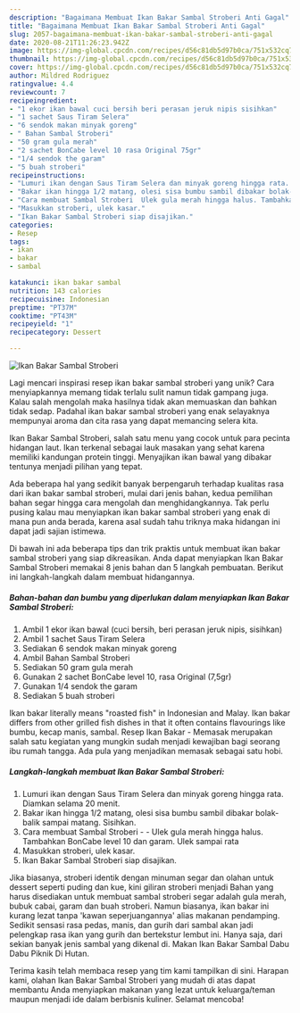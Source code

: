 ```yaml
---
description: "Bagaimana Membuat Ikan Bakar Sambal Stroberi Anti Gagal"
title: "Bagaimana Membuat Ikan Bakar Sambal Stroberi Anti Gagal"
slug: 2057-bagaimana-membuat-ikan-bakar-sambal-stroberi-anti-gagal
date: 2020-08-21T11:26:23.942Z
image: https://img-global.cpcdn.com/recipes/d56c81db5d97b0ca/751x532cq70/ikan-bakar-sambal-stroberi-foto-resep-utama.jpg
thumbnail: https://img-global.cpcdn.com/recipes/d56c81db5d97b0ca/751x532cq70/ikan-bakar-sambal-stroberi-foto-resep-utama.jpg
cover: https://img-global.cpcdn.com/recipes/d56c81db5d97b0ca/751x532cq70/ikan-bakar-sambal-stroberi-foto-resep-utama.jpg
author: Mildred Rodriguez
ratingvalue: 4.4
reviewcount: 7
recipeingredient:
- "1 ekor ikan bawal cuci bersih beri perasan jeruk nipis sisihkan"
- "1 sachet Saus Tiram Selera"
- "6 sendok makan minyak goreng"
- " Bahan Sambal Stroberi"
- "50 gram gula merah"
- "2 sachet BonCabe level 10 rasa Original 75gr"
- "1/4 sendok the garam"
- "5 buah stroberi"
recipeinstructions:
- "Lumuri ikan dengan Saus Tiram Selera dan minyak goreng hingga rata. Diamkan selama 20 menit."
- "Bakar ikan hingga 1/2 matang, olesi sisa bumbu sambil dibakar bolak-balik sampai matang. Sisihkan."
- "Cara membuat Sambal Stroberi  Ulek gula merah hingga halus. Tambahkan BonCabe level 10 dan garam. Ulek sampai rata"
- "Masukkan stroberi, ulek kasar."
- "Ikan Bakar Sambal Stroberi siap disajikan."
categories:
- Resep
tags:
- ikan
- bakar
- sambal

katakunci: ikan bakar sambal 
nutrition: 143 calories
recipecuisine: Indonesian
preptime: "PT37M"
cooktime: "PT43M"
recipeyield: "1"
recipecategory: Dessert

---
```



![Ikan Bakar Sambal Stroberi](https://img-global.cpcdn.com/recipes/d56c81db5d97b0ca/751x532cq70/ikan-bakar-sambal-stroberi-foto-resep-utama.jpg)

Lagi mencari inspirasi resep ikan bakar sambal stroberi yang unik? Cara menyiapkannya memang tidak terlalu sulit namun tidak gampang juga. Kalau salah mengolah maka hasilnya tidak akan memuaskan dan bahkan tidak sedap. Padahal ikan bakar sambal stroberi yang enak selayaknya mempunyai aroma dan cita rasa yang dapat memancing selera kita.

Ikan Bakar Sambal Stroberi, salah satu menu yang cocok untuk para pecinta hidangan laut. Ikan terkenal sebagai lauk masakan yang sehat karena memiliki kandungan protein tinggi. Menyajikan ikan bawal yang dibakar tentunya menjadi pilihan yang tepat.

Ada beberapa hal yang sedikit banyak berpengaruh terhadap kualitas rasa dari ikan bakar sambal stroberi, mulai dari jenis bahan, kedua pemilihan bahan segar hingga cara mengolah dan menghidangkannya. Tak perlu pusing kalau mau menyiapkan ikan bakar sambal stroberi yang enak di mana pun anda berada, karena asal sudah tahu triknya maka hidangan ini dapat jadi sajian istimewa.


Di bawah ini ada beberapa tips dan trik praktis untuk membuat ikan bakar sambal stroberi yang siap dikreasikan. Anda dapat menyiapkan Ikan Bakar Sambal Stroberi memakai 8 jenis bahan dan 5 langkah pembuatan. Berikut ini langkah-langkah dalam membuat hidangannya.

<!--inarticleads1-->

##### Bahan-bahan dan bumbu yang diperlukan dalam menyiapkan Ikan Bakar Sambal Stroberi:

1. Ambil 1 ekor ikan bawal (cuci bersih, beri perasan jeruk nipis, sisihkan)
1. Ambil 1 sachet Saus Tiram Selera
1. Sediakan 6 sendok makan minyak goreng
1. Ambil  Bahan Sambal Stroberi
1. Sediakan 50 gram gula merah
1. Gunakan 2 sachet BonCabe level 10, rasa Original (7,5gr)
1. Gunakan 1/4 sendok the garam
1. Sediakan 5 buah stroberi


Ikan bakar literally means &#34;roasted fish&#34; in Indonesian and Malay. Ikan bakar differs from other grilled fish dishes in that it often contains flavourings like bumbu, kecap manis, sambal. Resep Ikan Bakar - Memasak merupakan salah satu kegiatan yang mungkin sudah menjadi kewajiban bagi seorang ibu rumah tangga. Ada pula yang menjadikan memasak sebagai satu hobi. 

<!--inarticleads2-->

##### Langkah-langkah membuat Ikan Bakar Sambal Stroberi:

1. Lumuri ikan dengan Saus Tiram Selera dan minyak goreng hingga rata. Diamkan selama 20 menit.
1. Bakar ikan hingga 1/2 matang, olesi sisa bumbu sambil dibakar bolak-balik sampai matang. Sisihkan.
1. Cara membuat Sambal Stroberi -  - Ulek gula merah hingga halus. Tambahkan BonCabe level 10 dan garam. Ulek sampai rata
1. Masukkan stroberi, ulek kasar.
1. Ikan Bakar Sambal Stroberi siap disajikan.


Jika biasanya, stroberi identik dengan minuman segar dan olahan untuk dessert seperti puding dan kue, kini giliran stroberi menjadi Bahan yang harus disediakan untuk membuat sambal stroberi segar adalah gula merah, bubuk cabai, garam dan buah stroberi. Namun biasanya, ikan bakar ini kurang lezat tanpa &#39;kawan seperjuangannya&#39; alias makanan pendamping. Sedikit sensasi rasa pedas, manis, dan gurih dari sambal akan jadi pelengkap rasa ikan yang gurih dan bertekstur lembut ini. Hanya saja, dari sekian banyak jenis sambal yang dikenal di. Makan Ikan Bakar Sambal Dabu Dabu Piknik Di Hutan. 

Terima kasih telah membaca resep yang tim kami tampilkan di sini. Harapan kami, olahan Ikan Bakar Sambal Stroberi yang mudah di atas dapat membantu Anda menyiapkan makanan yang lezat untuk keluarga/teman maupun menjadi ide dalam berbisnis kuliner. Selamat mencoba!
